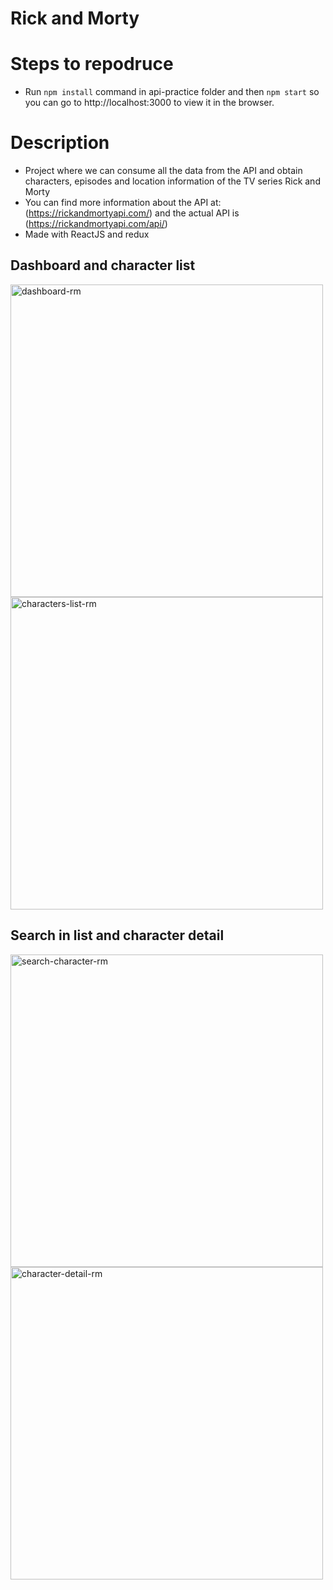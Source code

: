 # Rick and Morty

# Steps to repodruce

- Run `npm install` command in api-practice folder and then `npm start` so you can go to http://localhost:3000 to view it in the browser.

# Description

- Project where we can consume all the data from the API and obtain characters, episodes and location information of the TV series Rick and Morty
- You can find more information about the API at: (https://rickandmortyapi.com/) and the actual API is (https://rickandmortyapi.com/api/)
- Made with ReactJS and redux

## Dashboard and character list 

<img src="https://i.ibb.co/vPJ2gNj/dashboard-rm.png" alt="dashboard-rm" height="500px"> <img src="https://i.ibb.co/1LCrj2H/characters-list-rm.png" alt="characters-list-rm" height="500px">

## Search in list and character detail

<img src="https://i.ibb.co/9nJs53M/search-character-rm.png" alt="search-character-rm" height="500px"> <img src="https://i.ibb.co/PctWqcB/character-detail-rm.png" alt="character-detail-rm" height="500px">




